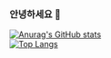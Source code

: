 ### 안녕하세요 👋
[![Anurag's GitHub stats](https://github-readme-stats.vercel.app/api?username=WindowsSystem32&theme=chartreuse-dark&show_icons=true&count_private=true&locale=kr)](https://github.com/anuraghazra/github-readme-stats)  
[![Top Langs](https://github-readme-stats.vercel.app/api/top-langs/?username=WindowsSystem32&theme=chartreuse-dark&locale=kr&layout=compact)](https://github.com/anuraghazra/github-readme-stats)  

<!--
**WindowsSystem32/WindowsSystem32** is a ✨ _special_ ✨ repository because its `README.md` (this file) appears on your GitHub profile.

Here are some ideas to get you started:

- 🔭 I’m currently working on ...
- 🌱 I’m currently learning ...
- 👯 I’m looking to collaborate on ...
- 🤔 I’m looking for help with ...
- 💬 Ask me about ...
- 📫 How to reach me: ...
- 😄 Pronouns: ...
- ⚡ Fun fact: ...
-->
